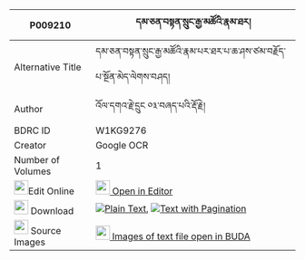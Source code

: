 |P009210|དམ་ཅན་བསྟན་སྲུང་རྒྱ་མཚོའི་རྣམ་ཐར། 
| --- | --- 
|Alternative Title |དམ་ཅན་བསྟན་སྲུང་རྒྱ་མཚོའི་རྣམ་པར་ཐར་པ་ཆ་ཤས་ཙམ་བརྗོད་པ་སྔོན་མེད་ལེགས་བཤད།
|Author| འོལ་དགའ་རྗེ་དྲུང ༠༣་བཞད་པའི་རྡོ་རྗེ།
|BDRC ID | W1KG9276
|Creator | Google OCR
|Number of Volumes| 1
|<img width="25" src="https://img.icons8.com/color/25/000000/edit-property.png">Edit Online| [<img width="25" src="https://avatars.githubusercontent.com/u/45091458?s=200&v=4"> Open in Editor](http://editor.openpecha.org/P009210)
|<img width="25" src="https://img.icons8.com/fluent/48/000000/download-2.png"/>  Download | [![](https://img.icons8.com/color/20/000000/txt.png)Plain Text](https://github.com/Openpecha/P009210/releases/download/v1/damchen_tensung_gyatso_i_namta_plain_P009210.zip), [![](https://img.icons8.com/color/20/000000/txt.png)Text with Pagination](https://github.com/Openpecha/P009210/releases/download/v1/damchen_tensung_gyatso_i_namta_pages_P009210.zip)
|<img width="25" src="https://img.icons8.com/plasticine/100/000000/pictures-folder.png"/>  Source Images | [<img width="25" src="https://library.bdrc.io/icons/BUDA-small.svg"> Images of text file open in BUDA](https://library.bdrc.io/show/bdr:W1KG9276)